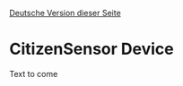 [Deutsche Version dieser Seite](https://github.com/CitizenSensor/CitizenSensor/blob/master/Wiki/CS_Device-DE)


# CitizenSensor Device #

Text to come